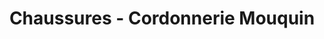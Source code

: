 ---
title: "Chaussures - Cordonnerie Mouquin"
url: /le-sentier/chaussures-cordonnerie-mouquin/
shop: Schuhe
---